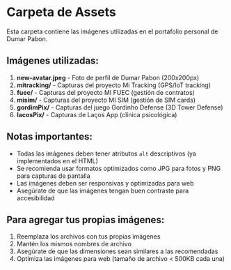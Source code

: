 # Carpeta de Assets

Esta carpeta contiene las imágenes utilizadas en el portafolio personal de Dumar Pabon.

## Imágenes utilizadas:

1. **new-avatar.jpeg** - Foto de perfil de Dumar Pabon (200x200px)
2. **mitracking/** - Capturas del proyecto Mi Tracking (GPS/IoT tracking)
3. **fuec/** - Capturas del proyecto MI FUEC (gestión de contratos)
4. **misim/** - Capturas del proyecto MI SIM (gestión de SIM cards)
5. **gordimPix/** - Capturas del juego Gordinho Defense (3D Tower Defense)
6. **lacosPix/** - Capturas de Laços App (clínica psicológica)

## Notas importantes:

- Todas las imágenes deben tener atributos `alt` descriptivos (ya implementados en el HTML)
- Se recomienda usar formatos optimizados como JPG para fotos y PNG para capturas de pantalla
- Las imágenes deben ser responsivas y optimizadas para web
- Asegúrate de que las imágenes tengan buen contraste para accesibilidad

## Para agregar tus propias imágenes:

1. Reemplaza los archivos con tus propias imágenes
2. Mantén los mismos nombres de archivo
3. Asegúrate de que las dimensiones sean similares a las recomendadas
4. Optimiza las imágenes para web (tamaño de archivo < 500KB cada una) 